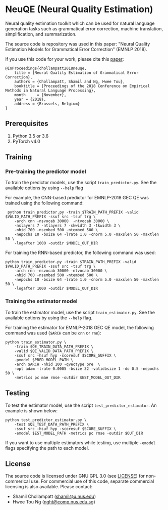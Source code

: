 # NeuQE (Neural Quality Estimation)

Neural quality estimation toolkit which can be used for natural language generation tasks such as grammatical error correction, machine translation, simplification, and summarization.

The source code is repository was used in this paper: "Neural Quality Estimation Models for Grammatical Error Correction" (EMNLP 2018).

If you use this code for your work, please cite this [paper](http://aclweb.org/anthology/D18-1274):
```
@InProceedings{chollampatt2018neuqe,
    title = {Neural Quality Estimation of Grammatical Error Correction},
    authors = {Chollampatt, Shamil and Ng, Hwee Tou},
    booktitle = {Proceedings of the 2018 Conference on Empirical Methods in Natural Language Processing},
    month     = {November},
    year = {2018},
    address = {Brussels, Belgium}
}
```

## Prerequisites
1. Python 3.5 or 3.6
2. PyTorch v4.0


## Training


### Pre-training the predictor model

 To train the predictor models, use the script `train_predictor.py`. See the available options by using `--help` flag


For example, the CNN-based predictor for EMNLP-2018 GEC QE was trained using the following command:
```
 python train_predictor.py -train $TRAIN_PATH_PREFIX -valid $VALID_PATH_PREFIX -ssuf src -tsuf trg \
    -arch cnn -nsvocab 30000  -ntvocab 30000 \
    -nslayers 7 -ntlayers 7 -skwidth 3 -tkwidth 3 \
    -nhid 700 -nsembed 500 -ntembed 500 \
    -nepochs 10 -bsize 64 -lrate 1.0 -cnorm 5.0 -maxslen 50 -maxtlen 50 \
    -logafter 1000 -outdir $MODEL_OUT_DIR
```

For training the RNN-based predictor, the following command was used:
```
python train_predictor.py -train $TRAIN_PATH_PREFIX -valid $VALID_PATH_PREFIX -ssuf src -tsuf trg \
    -arch rnn -nsvocab 30000 -ntvocab 30000 \
    -nhid 700 -nsembed 500 -ntembed 500 \
    -nepochs 10 -bsize 64 -lrate 1.0 -cnorm 5.0 -maxslen 50 -maxtlen 50 \
    -logafter 1000 -outdir $MODEL_OUT_DIR

```


### Training the estimator model

To train the estimator model, use the script `train_estimator.py`. See the available options by using the `--help` flag.

For training the estimator for EMNLP-2018 GEC QE model, the following command was used (`$ARCH` can be `cnn` or `rnn`):
```
python train_estimator.py \
    -train $QE_TRAIN_DATA_PATH_PREFIX \
    -valid $QE_VALID_DATA_PATH_PREFIX \
    -ssuf src -hsuf hyp -scoresuf $SCORE_SUFFIX \
    -pmodel $PRED_MODEL_PATH \
    -arch $ARCH -nhid 100 -qvectype pre  \
    -opt adam -lrate 0.0005 -bsize 32 -validbsize 1 -do 0.5 -nepochs 50 \
    -metrics pc mae rmse -outdir $EST_MODEL_OUT_DIR
```

## Testing

To test the estimator model, use the script `test_predictor_estimator`. An example is shown below:

```
python test_predictor_estimator.py \
    -test $QE_TEST_DATA_PATH_PREFIX \
    -ssuf src -hsuf hyp -scoresuf $SCORE_SUFFIX \
    -emodel $EST_MODEL_PATH -metrics pc rmse -outdir $OUT_DIR
```
If you want to use multiple estimators while testing, use multiple `-emodel` flags specifying the path to each model.


## License

The source code is licensed under GNU GPL 3.0 (see [LICENSE](LICENSE.md)) for non-commerical use. For commercial use of this code, separate commercial licensing is also available. Please contact:

* Shamil Chollampatt (shamil@u.nus.edu)
* Hwee Tou Ng (nght@comp.nus.edu.sg)